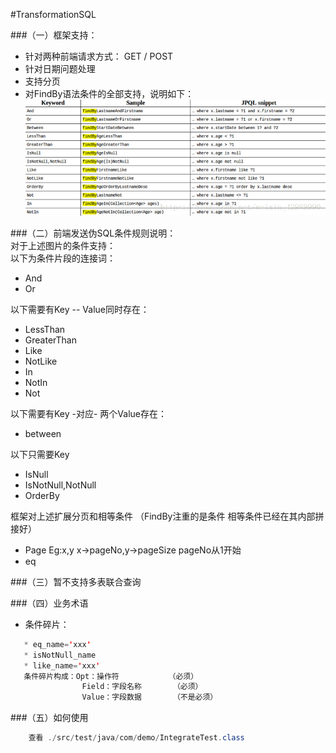 #TransformationSQL

###（一）框架支持：
* 针对两种前端请求方式： GET / POST
* 针对日期问题处理
* 支持分页
* 对FindBy语法条件的全部支持，说明如下：
![avator](./2018081915450258.bmp)  


###（二）前端发送伪SQL条件规则说明：  
对于上述图片的条件支持：  
以下为条件片段的连接词：
* And
* Or

以下需要有Key -- Value同时存在：
* LessThan
* GreaterThan
* Like
* NotLike
* In
* NotIn
* Not

以下需要有Key -对应- 两个Value存在：
* between


以下只需要Key
* IsNull
* IsNotNull,NotNull
* OrderBy

框架对上述扩展分页和相等条件 （FindBy注重的是条件 相等条件已经在其内部拼接好）
* Page  Eg:x,y x->pageNo,y->pageSize  pageNo从1开始
* eq 

###（三）暂不支持多表联合查询

###（四）业务术语
* 条件碎片：  
```java
   * eq_name='xxx'
   * isNotNull_name
   * like_name='xxx'
   条件碎片构成：Opt：操作符           （必须）
                Field：字段名称       （必须）
                Value：字段数据       （不是必须）
```

###（五）如何使用  
```java
    查看 ./src/test/java/com/demo/IntegrateTest.class
```
